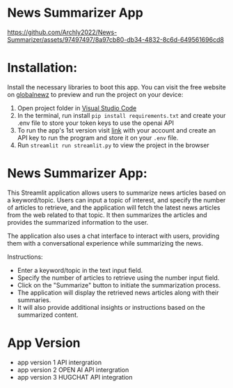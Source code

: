 
  # News Summarizer App

  
https://github.com/Archly2022/News-Summarizer/assets/97497497/8a97cb80-db34-4832-8c6d-649561696cd8

# Installation:

Install the necessary libraries to boot this app. You can visit the free website on <a href="https://globalnewz.streamlit.app">globalnewz</a>
to preview and run the project on your device:

  1) Open project folder in <a href="https://code.visualstudio.com/download">Visual Studio Code</a>
  2) In the terminal, run install `pip install requirements.txt` and create your .env file to store your token keys to use the openai API
  3) To run the app's 1st version visit <a href="https://platform.openai.com">link</a> with your account and create an API key to run the program and store it on your `.env` file.
  4) Run `streamlit run streamlit.py` to view the project in the browser
  

# News Summarizer App:

This Streamlit application allows users to summarize news articles based on a keyword/topic.
Users can input a topic of interest, and specify the number of articles to retrieve, and the
application will fetch the latest news articles from the web related to that topic. It then
summarizes the articles and provides the summarized information to the user.

The application also uses a chat interface to interact with users, providing them with a
conversational experience while summarizing the news.

Instructions:
- Enter a keyword/topic in the text input field.
- Specify the number of articles to retrieve using the number input field.
- Click on the "Summarize" button to initiate the summarization process.
- The application will display the retrieved news articles along with their summaries.
- It will also provide additional insights or instructions based on the summarized content.


# App Version
- app version 1 API intergration
- app version 2 OPEN AI API intergration
- app version 3 HUGCHAT API integration

